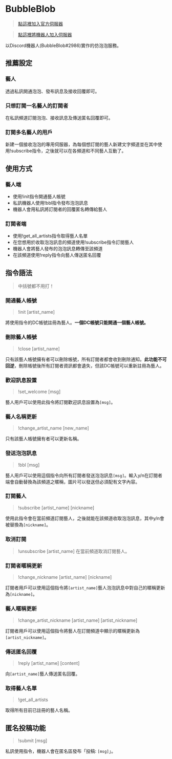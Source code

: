 # BubbleBlob
> [點這裡加入官方伺服器](https://t.co/GpORqHYbEo)

> [點這裡將機器人加入伺服器](https://t.co/uJqjtSgcfG)

以Discord機器人(BubbleBlob#2986)實作的仿泡泡服務。
## 推薦設定
### 藝人
透過私訊開通泡泡、發布訊息及接收回覆即可。
### 只想訂閱一名藝人的訂閱者
在私訊頻道訂閱泡泡、接收訊息及傳送匿名回覆即可。
### 訂閱多名藝人的用戶
新建一個接收泡泡的專用伺服器，為每個想訂閱的藝人新建文字頻道並在其中使用!subscribe指令，之後就可以在各頻道和不同藝人互動了。

## 使用方式
### 藝人端
- 使用!init指令開通藝人帳號
- 私訊機器人使用!bbl指令發布泡泡訊息
- 機器人會用私訊將訂閱者的回覆匿名轉傳給藝人
### 訂閱者端
- 使用!get_all_artists指令取得藝人名單
- 在您想用於收取泡泡訊息的頻道使用!subscribe指令訂閱藝人
- 機器人會將藝人發布的泡泡訊息轉傳至該頻道
- 在該頻道使用!reply指令向藝人傳送匿名回覆

## 指令語法
> 中括號都不用打！

### 開通藝人帳號
> !init [artist_name]

將使用指令的DC帳號註冊為藝人。**一個DC帳號只能開通一個藝人帳號。**

### 刪除藝人帳號
> !close [artist_name] 

只有該藝人帳號擁有者可以刪除帳號，所有訂閱者都會收到刪除通知。**此功能不可回逆**，刪除帳號後所有訂閱者資訊都會遺失，但該DC帳號可以重新註冊為藝人。

### 歡迎訊息設置
> !set_welcome [msg] 

藝人用戶可以使用此指令將訂閱歡迎訊息設置為```[msg]```。

### 藝人名稱更新
>!change_artist_name [new_name]

只有該藝人帳號擁有者可以更新名稱。

### 發送泡泡訊息
> !bbl [msg]

藝人用戶可以使用這個指令向所有訂閱者發送泡泡訊息```[msg]```。輸入y/n在訂閱者端會自動替換為該頻道之暱稱，圖片可以發送但必須配有文字內容。

### 訂閱藝人
> !subscribe [artist_name] [nickname]

使用此指令會在當前頻道訂閱藝人，之後就能在該頻道收取泡泡訊息，其中y/n會被替換為```[nickname]```。

### 取消訂閱
> !unsubscribe [artist_name] 
在當前頻道取消訂閱藝人。

### 訂閱者暱稱更新
> !change_nickname [artist_name] [nickname]

訂閱者用戶可以使用這個指令將```[artist_name]```藝人泡泡訊息中對自己的暱稱更新為```[nickname]```。

### 藝人暱稱更新
> !change_artist_nickname [artist_name] [artist_nickname]

訂閱者用戶可以使用這個指令將藝人在訂閱頻道中顯示的暱稱更新為```[artist_nickname]```。

### 傳送匿名回覆
> !reply [artist_name] [content]

向```[artist_name]```藝人傳送匿名回覆。

### 取得藝人名單
> !get_all_artists

取得所有目前已註冊的藝人名稱。


## 匿名投稿功能
> !submit [msg] 

私訊使用指令，機器人會在匿名區發布「投稿: ```[msg]```」。
